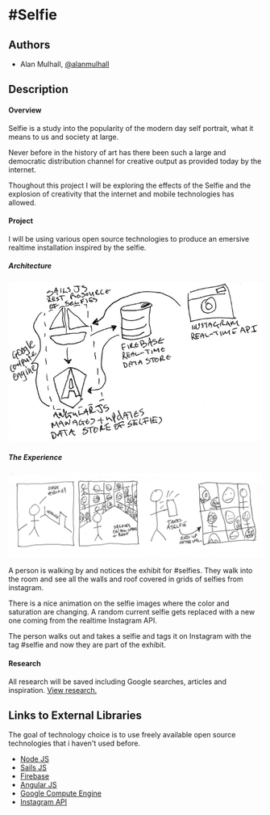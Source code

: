 # #Selfie

## Authors
- Alan Mulhall, [@alanmulhall](http://github.com/alanmulhall "Alan Mulhall Github")

## Description
#### Overview
Selfie is a study into the popularity of the modern day self portrait, what it means to us and society at large. 

Never before in the history of art has there been such a large and democratic distribution channel for creative output as provided today by the internet.

Thoughout this project I will be exploring the effects of the Selfie and the explosion of creativity that the internet and mobile technologies has allowed.

#### Project
I will be using various open source technologies to produce an emersive realtime installation inspired by the selfie.

##### Architecture
![Architecture](project_images/architecture2.jpg "Architecture")

##### The Experience
![The Experience](project_images/experience.jpg "The Experience")

A person is walking by and notices the exhibit for #selfies. They walk into the room and see all the walls and roof covered in grids of selfies from instagram.

There is a nice animation on the selfie images where the color and saturation are changing. A random current selfie gets replaced with a new one coming from the realtime Instagram API.

The person walks out and takes a selfie and tags it on Instagram with the tag #selfie and now they are part of the exhibit.


#### Research
All research will be saved including Google searches, articles and inspiration. [View research.](https://delicious.com/alanmulhall/dev-art, "#selfie research")

## Links to External Libraries
The goal of technology choice is to use freely available open source technologies that i haven't used before.
* [Node JS](http://nodejs.org/ "Node JS")
* [Sails JS](http://sailsjs.org/ "Sails JS")
* [Firebase](https://www.firebase.com/ "Firebase")
* [Angular JS](http://angularjs.org/ "Angular JS")
* [Google Compute Engine](https://cloud.google.com/products/compute-engine/ "Google Compute Engine")
* [Instagram API](http://instagram.com/developer/ "Instagram API")
